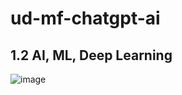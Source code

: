 # ud-mf-chatgpt-ai

## 1.2 AI, ML, Deep Learning

![image](https://github.com/GrytsenkoAndrey/ud-mf-chatgpt-ai/assets/63291871/869832f8-9eb0-49e3-aaac-d20099b4acc8)

